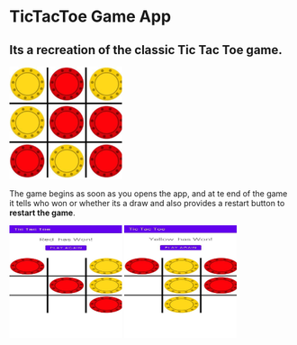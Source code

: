 # TicTacToe Game App
## Its a recreation of the classic Tic Tac Toe game.
<img src="https://github.com/nerdDesk/TicTacToe-App/blob/master/app/src/main/res/drawable/logo1.png" width="200" height="200">

The game begins as soon as you opens the app, and at te end of the game it tells who won or whether its a draw and also provides a restart button to **restart the game**.

<img src="https://github.com/nerdDesk/TicTacToe-App/blob/master/app/src/main/res/drawable/red_won.png" width="200" height="200">
<img src="https://github.com/nerdDesk/TicTacToe-App/blob/master/app/src/main/res/drawable/yellow_won.png" width="200" height="200">
